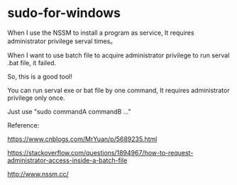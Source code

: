 # sudo-for-windows

When I use the NSSM to install a program as service, It requires administrator privilege serval times。

When I want to use batch file to acquire administrator privilege to run serval  .bat file, it failed.

So, this is a good tool!

You can run serval exe or bat file by one command,  It requires administrator privilege only once.

Just use "sudo  commandA  commandB ..."




Reference:

https://www.cnblogs.com/MrYuan/p/5689235.html

https://stackoverflow.com/questions/1894967/how-to-request-administrator-access-inside-a-batch-file

http://www.nssm.cc/
